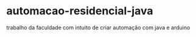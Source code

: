 # automacao-residencial-java
trabalho da faculdade com intuito de criar automação com java e arduino
